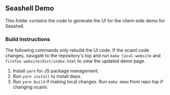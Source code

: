 Seashell Demo
-------------

This folder contains the code to generate the UI for the  client-side demo for
Seashell.

### Build Instructions

The following commands only rebuild the UI code. If the ocaml code changes,
navigate to the repository's top and run `make local-website` and `firefox
website/dist/index.html` to view the updated demo page.

1. Install `yarn` for JS package management.
2. Run `yarn install` to install deps.
3. Run `yarn build` if making local changes. Run `make demo` from repo top if
   changing ocaml.
